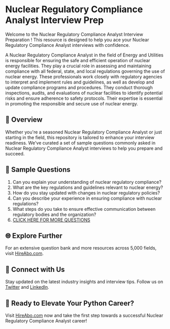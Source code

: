 # Nuclear Regulatory Compliance Analyst Interview Prep

Welcome to the Nuclear Regulatory Compliance Analyst Interview Preparation ! This resource is designed to help you ace your Nuclear Regulatory Compliance Analyst interviews with confidence.

A Nuclear Regulatory Compliance Analyst in the field of Energy and Utilities is responsible for ensuring the safe and efficient operation of nuclear energy facilities. They play a crucial role in assessing and maintaining compliance with all federal, state, and local regulations governing the use of nuclear energy. These professionals work closely with regulatory agencies to interpret and implement rules and guidelines, as well as develop and update compliance programs and procedures. They conduct thorough inspections, audits, and evaluations of nuclear facilities to identify potential risks and ensure adherence to safety protocols. Their expertise is essential in promoting the responsible and secure use of nuclear energy.

## 🚀 Overview

Whether you're a seasoned Nuclear Regulatory Compliance Analyst or just starting in the field, this repository is tailored to enhance your interview readiness. We've curated a set of sample questions commonly asked in Nuclear Regulatory Compliance Analyst interviews to help you prepare and succeed.

## 📝 Sample Questions

1. Can you explain your understanding of nuclear regulatory compliance?
2. What are the key regulations and guidelines relevant to nuclear energy?
3. How do you stay updated with changes in nuclear regulatory policies?
4. Can you describe your experience in ensuring compliance with nuclear regulations?
5. What steps do you take to ensure effective communication between regulatory bodies and the organization?
6. [CLICK HERE FOR MORE QUESTIONS](https://hireabo.com/job/20_3_24/Nuclear%20Regulatory%20Compliance%20Analyst)

## 🌐 Explore Further

For an extensive question bank and more resources across 5,000 fields, visit [HireAbo.com](https://www.hireabo.com).

## 📱 Connect with Us

Stay updated on the latest industry insights and interview tips. Follow us on [Twitter](https://twitter.com/hireabo) and [LinkedIn](https://www.linkedin.com/in/hire-abo-3609972a8/).

## 🚀 Ready to Elevate Your Python Career?

Visit [HireAbo.com](https://www.hireabo.com) now and take the first step towards a successful Nuclear Regulatory Compliance Analyst career!